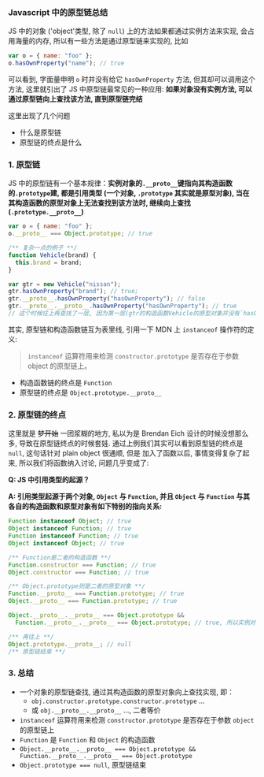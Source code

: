 ### Javascript 中的原型链总结

JS 中的对象 ('object'类型, 除了 `null`) 上的方法如果都通过实例方法来实现, 会占用海量的内存, 所以有一些方法是通过原型链来实现的, 比如

```javascript
var o = { name: "foo" };
o.hasOwnProperty("name"); // true
```

可以看到, 字面量申明 `o` 时并没有给它 `hasOwnProperty` 方法, 但其却可以调用这个方法, 这里就引出了 JS 中原型链最常见的一种应用: **如果对象没有实例方法, 可以通过原型链向上查找该方法, 直到原型链完结**

这里出现了几个问题

- 什么是原型链
- 原型链的终点是什么

### 1. 原型链

JS 中的原型链有一个基本规律：**实例对象的`.__proto__`键指向其构造函数的`.prototype`建, 都是引用类型 (一个对象, `.prototype` 其实就是原型对象), 当在其构造函数的原型对象上无法查找到该方法时, 继续向上查找(`.prototype.__proto__`)**

```javascript
var o = { name: "foo" };
o.__proto__ === Object.prototype; // true

/** 复杂一点的例子 **/
function Vehicle(brand) {
  this.brand = brand;
}

var gtr = new Vehicle("nissan");
gtr.hasOwnProperty("brand"); // true;
gtr.__proto__.hasOwnProperty("hasOwnProperty"); // false
gtr.__proto__.__proto__.hasOwnProperty("hasOwnProperty"); // true
// 这个时候往上再查找了一层, 因为第一层(gtr的构造函数Vehicle的原型对象并没有`hasOwnProperty`属性, 所以找到了Vehicle的构造函数Object, 也就是 gtr.__proto__.__proto__ === Object.prototype
```

其实, 原型链和构造函数链互为表里线, 引用一下 MDN 上 `instanceof` 操作符的定义:

> `instanceof` 运算符用来检测 `constructor.prototype` 是否存在于参数 object 的原型链上。

- 构造函数链的终点是 `Function`
- 原型链的终点是 `Object.prototype.__proto__`

### 2. 原型链的终点

这里就是 <del>梦开始</del> 一团浆糊的地方, 私以为是 Brendan Eich 设计的时候没想那么多, 导致在原型链终点的时候套娃.
通过上例我们其实可以看到原型链的终点是`null`, 这句话针对 plain object 很通顺, 但是
加入了函数以后, 事情变得复杂了起来, 所以我们将函数纳入讨论, 问题几乎变成了:

**Q: JS 中引用类型的起源？**

**A: 引用类型起源于两个对象, `Object` 与 `Function`, 并且 `Object` 与 `Function` 与其各自的构造函数和原型对象有如下特别的指向关系:**

```javascript
Function instanceof Object; // true
Object instanceof Function; // true
Function instanceof Function; // true
Object instanceof Object; // true

/** Function是二者的构造函数 **/
Function.constructor === Function; // true
Object.constructor === Function; // true

/** Object.prototype则是二者的原型对象 **/
Function.__proto__ === Function.prototype; // true
Object.__proto__ === Function.prototype; // true

Object.__proto__.__proto__ === Object.prototype &&
  Function.__proto__.__proto__ === Object.prototype; // true, 所以实例对象或者函数都继承了Object.prototype上的方法

/** 再往上 **/
Object.prototype.__proto__; // null
/** 原型链结束 **/
```

### 3. 总结

- 一个对象的原型链查找, 通过其构造函数的原型对象向上查找实现, 即：
  - `obj.constructor.prototype.constructor.prototype` ...
  - 或 `obj.__proto__.__proto__` ..., 二者等价
- `instanceof` 运算符用来检测 `constructor.prototype` 是否存在于参数 `object` 的原型链上
- `Function` 是 `Function` 和 `Object` 的构造函数
- `Object.__proto__.__proto__ === Object.prototype && Function.__proto__.__proto__ === Object.prototype`
- `Object.prototype === null`, 原型链结束
